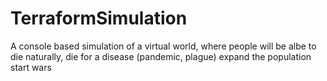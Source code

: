 # TerraformSimulation
A console based simulation of a virtual world, where people will be albe to die naturally, die for a disease (pandemic, plague) expand the population start wars
